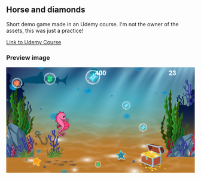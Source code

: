 ## Horse and diamonds ##

Short demo game made in an Udemy course. 
I'm not the owner of the assets, this was just a practice!

[Link to Udemy Course](https://www.udemy.com/programacion-de-juegos-web-2d-en-javascript-html5-con-phaser/)

### Preview image

![Preview](preview.png)
